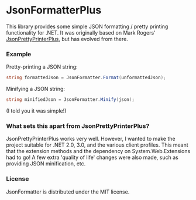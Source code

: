 JsonFormatterPlus
=================

This library provides some simple JSON formatting / pretty printing functionality for .NET.
It was originally based on Mark Rogers' [JsonPrettyPrinterPlus](http://www.markdavidrogers.com/oxitesample/Blog/json-pretty-printerbeautifier-library-for-net), but has evolved from there.

### Example

Pretty-printing a JSON string:

```csharp
string formattedJson = JsonFormatter.Format(unformattedJson);
```

Minifying a JSON string:

```csharp
string minifiedJson = JsonFormatter.Minify(json);
```

(I told you it was simple!)

### What sets this apart from JsonPrettyPrinterPlus?

JsonPrettyPrinterPlus works very well. However, I wanted to make the project suitable for .NET 2.0, 3.0, and the various client profiles. This meant that the extension methods and the dependency on System.Web.Extensions had to go! 
A few extra 'quality of life' changes were also made, such as providing JSON minification, etc.

### License

JsonFormatter is distributed under the MIT license.